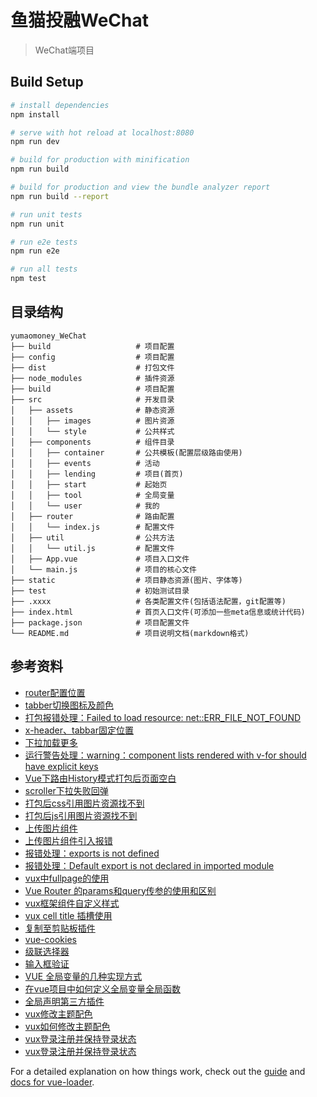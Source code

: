 # 鱼猫投融WeChat

> WeChat端项目

## Build Setup

``` bash
# install dependencies
npm install

# serve with hot reload at localhost:8080
npm run dev

# build for production with minification
npm run build

# build for production and view the bundle analyzer report
npm run build --report

# run unit tests
npm run unit

# run e2e tests
npm run e2e

# run all tests
npm test
```

## 目录结构

```
yumaomoney_WeChat
├── build                   # 项目配置
├── config                  # 项目配置
├── dist                    # 打包文件
├── node_modules            # 插件资源
├── build                   # 项目配置
├── src                     # 开发目录
│   ├── assets              # 静态资源
│   │   ├── images          # 图片资源
│   │   └── style           # 公共样式
│   ├── components          # 组件目录
│   │   ├── container       # 公共模板(配置层级路由使用)
│   │   ├── events          # 活动
│   │   ├── lending         # 项目(首页)
│   │   ├── start           # 起始页
│   │   ├── tool            # 全局变量
│   │   └── user            # 我的
│   ├── router              # 路由配置
│   │   └── index.js        # 配置文件
│   ├── util                # 公共方法
│   │   └── util.js         # 配置文件
│   ├── App.vue             # 项目入口文件
│   └── main.js             # 项目的核心文件
├── static                  # 项目静态资源(图片、字体等)
├── test                    # 初始测试目录
├── .xxxx                   # 各类配置文件(包括语法配置，git配置等)
├── index.html              # 首页入口文件(可添加一些meta信息或统计代码)
├── package.json            # 项目配置文件
└── README.md               # 项目说明文档(markdown格式)
```

## 参考资料

* [router配置位置](https://www.cnblogs.com/padding1015/p/7884861.html)
* [tabber切换图标及颜色](https://blog.csdn.net/wandoumm/article/details/80168445)
* [打包报错处理：Failed to load resource: net::ERR_FILE_NOT_FOUND](https://blog.csdn.net/lhb_11/article/details/79455015)
* [x-header、tabbar固定位置](https://github.com/airyland/vux/issues/285)
* [下拉加载更多](https://www.jb51.net/article/132455.htm)
* [运行警告处理：warning：component lists rendered with v-for should have explicit keys](https://blog.csdn.net/twinkle2star/article/details/73741120)
* [Vue下路由History模式打包后页面空白](https://blog.csdn.net/sky2714/article/details/80887081)
* [scroller下拉失败回弹](https://blog.csdn.net/hh_liweihong/article/details/77066023)
* [打包后css引用图片资源找不到](https://blog.csdn.net/gdut_luoyifei/article/details/79001397)
* [打包后js引用图片资源找不到](https://blog.csdn.net/github_37533433/article/details/78937645)
* [上传图片组件](https://www.npmjs.com/package/vux-uploader)
* [上传图片组件引入报错](https://blog.csdn.net/wandoumm/article/details/80167708)
* [报错处理：exports is not defined](https://segmentfault.com/q/1010000011817644/a-1020000011818193)
* [报错处理：Default export is not declared in imported module](https://segmentfault.com/q/1010000004664827)
* [vux中fullpage的使用](https://www.jb51.net/article/108893.htm)
* [Vue Router 的params和query传参的使用和区别](https://blog.csdn.net/mf_717714/article/details/81945218)
* [vux框架组件自定义样式](https://blog.csdn.net/linggty/article/details/81512211)
* [vux cell title 插槽使用](https://segmentfault.com/q/1010000014234606/a-1020000014653614)
* [复制至剪贴板插件](https://www.cnblogs.com/wyhlightstar/p/8950430.html)
* [vue-cookies](https://www.cnblogs.com/s313139232/p/9341762.html)
* [级联选择器](https://blog.csdn.net/oulihong123/article/details/58327247/)
* [输入框验证](https://blog.csdn.net/honnyee/article/details/80691445)
* [VUE 全局变量的几种实现方式](https://www.jianshu.com/p/7547ff8760c3)
* [在vue项目中如何定义全局变量全局函数](https://blog.csdn.net/sinat_17775997/article/details/78341907?locationNum=9&fps=1)
* [全局声明第三方插件](https://www.jb51.net/article/121740.htm)
* [vux修改主题配色](https://www.jianshu.com/p/936c2a2481f8)
* [vux如何修改主题配色](https://segmentfault.com/q/1010000008365249?sort=created)
* [vux登录注册并保持登录状态](https://blog.csdn.net/sinat_17775997/article/details/83450620)
* [vux登录注册并保持登录状态](https://segmentfault.com/a/1190000005780326)

For a detailed explanation on how things work, check out the [guide](http://vuejs-templates.github.io/webpack/) and [docs for vue-loader](http://vuejs.github.io/vue-loader).
